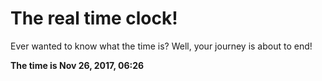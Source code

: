 # The real time clock!

Ever wanted to know what the time is? Well, your journey is about to end!

**The time is Nov 26, 2017, 06:26**
